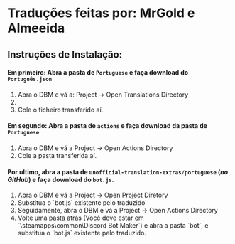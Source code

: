 # Traduções feitas por: MrGold e Almeeida

## Instruções de Instalação:

#### Em primeiro: Abra a pasta de `Portuguese` e faça download do **`Português.json`**
<ol>
  <li>Abra o DBM e vá a: Project &rarr; Open Translations Directory<li>
  <li>Cole o ficheiro transferido aí.</li>
</ol>

#### Em segundo: Abra a pasta de `actions` e faça download da pasta de **`Portuguese`**
<ol>
  <li>Abra o DBM e vá a Project &rarr; Open Actions Directory</li>
  <li>Cole a pasta transferida aí.</li>
</ol>

#### Por ultimo, abra a pasta de `unofficial-translation-extras/portuguese` (*no GitHub*) e faça download do **`bot.js`**.
<ol>
  <li>Abra o DBM e vá a Project &rarr; Open Project Diretory</li>
  <li>Substitua o `bot.js` existente pelo traduzido</li>
  <li>Seguidamente, abra o DBM e vá a Project &rarr; Open Actions Directory</li>
  <li>Volte uma pasta atrás (Você deve estar em `\steamapps\common\Discord Bot Maker`) e abra a pasta `bot`, e substitua o `bot.js` existente pelo traduzido.</li>
</ol>
